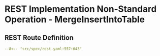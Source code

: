 # REST Implementation Non-Standard Operation - MergeInsertIntoTable

## REST Route Definition

```yaml
--8<-- "src/spec/rest.yaml:557:643"
```